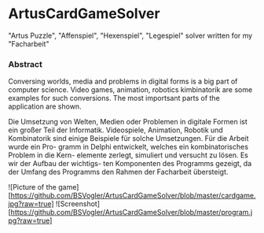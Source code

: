 # ArtusCardGameSolver
"Artus Puzzle", "Affenspiel", "Hexenspiel", "Legespiel" solver written for my "Facharbeit"

### Abstract
Conversing worlds, media and problems in digital forms is a big part of computer science. Video games, animation, robotics kimbinatorik are some examples for such conversions. The most importsant parts of the application are shown.

Die Umsetzung von Welten, Medien oder Problemen in digitale Formen ist ein großer Teil der Informatik. Videospiele, Animation, Robotik und Kombinatorik sind einige Beispiele für solche Umsetzungen. Für die Arbeit wurde ein Pro- gramm in Delphi entwickelt, welches ein kombinatorisches Problem in die Kern- elemente zerlegt, simuliert und versucht zu lösen. Es wir der Aufbau der wichtigs- ten Komponenten des Programms gezeigt, da der Umfang des Programms den Rahmen der Facharbeit übersteigt.

![Picture of the game][https://github.com/BSVogler/ArtusCardGameSolver/blob/master/cardgame.jpg?raw=true]
![Screenshot][https://github.com/BSVogler/ArtusCardGameSolver/blob/master/program.jpg?raw=true]
